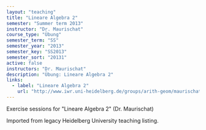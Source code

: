 ```yaml
---
layout: "teaching"
title: "Lineare Algebra 2"
semester: "Summer term 2013"
instructor: "Dr. Maurischat"
course_type: "Übung"
semester_term: "SS"
semester_year: "2013"
semester_key: "SS2013"
semester_sort: "20131"
active: false
instructors: "Dr. Maurischat"
description: "Übung: Lineare Algebra 2"
links:
  - label: "Lineare Algebra 2"
    url: "http://www.iwr.uni-heidelberg.de/groups/arith-geom/maurischat/la2-ss2013/index.html"
---
```


Exercise sessions for "Lineare Algebra 2" (Dr. Maurischat)

Imported from legacy Heidelberg University teaching listing.